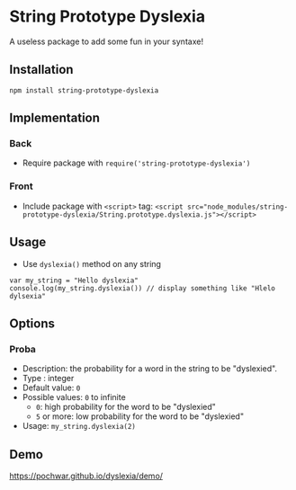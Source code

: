 # String Prototype Dyslexia

A useless package to add some fun in your syntaxe!

## Installation

`npm install string-prototype-dyslexia`

## Implementation

### Back
- Require package with `require('string-prototype-dyslexia')`

### Front
- Include package with `<script>` tag: `<script src="node_modules/string-prototype-dyslexia/String.prototype.dyslexia.js"></script>`

## Usage

- Use `dyslexia()` method on any string

```
var my_string = "Hello dyslexia"
console.log(my_string.dyslexia()) // display something like "Hlelo dylsexia"
```

## Options

### Proba
- Description: the probability for a word in the string to be "dyslexied".
- Type : integer
- Default value: `0`
- Possible values: `0` to infinite
    - `0`: high probability for the word to be "dyslexied"
    - `5` or more: low probability for the word to be "dyslexied"
- Usage: `my_string.dyslexia(2)`

## Demo
https://pochwar.github.io/dyslexia/demo/